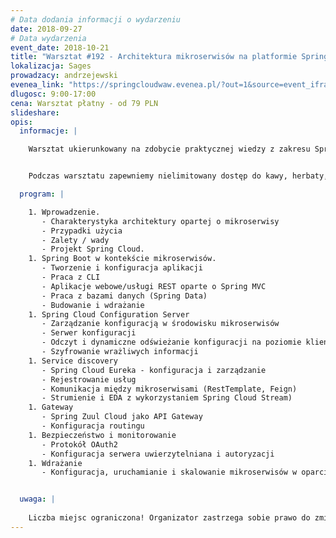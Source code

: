 ```yaml
---
# Data dodania informacji o wydarzeniu
date: 2018-09-27
# Data wydarzenia
event_date: 2018-10-21
title: "Warsztat #192 - Architektura mikroserwisów na platformie Spring Cloud"
lokalizacja: Sages
prowadzacy: andrzejewski
evenea_link: "https://springcloudwaw.evenea.pl/?out=1&source=event_iframe"
dlugosc: 9:00-17:00
cena: Warsztat płatny - od 79 PLN
slideshare:
opis:
  informacje: |

    Warsztat ukierunkowany na zdobycie praktycznej wiedzy z zakresu Spring Cloud oraz architektury opartej o mikroserwisy. W czasie zajęć pokażemy w jaki sposób projektować i budować aplikacje przy pomocy Spring Boot, implementować API bazujące na Spring Web MVC/WebFlux, programować dostęp do danych w oparciu o Spring Data, zabezpieczać aplikacje używając Spring Security oraz dostarczać usługi infrastrukturalne wykorzystując Spring Cloud. Dowiemy się jak budować aplikacje zapewniające dużą skalowalność, dostępność i elastyczność w kontekście zmian. Uczestnicy szkolenia nauczą się także wykorzystywać środowisko Docker w celu dostarczania i wdrażania mikroserwisów. 


    Podczas warsztatu zapewniemy nielimitowany dostęp do kawy, herbaty, wody. W porze obiadowej zapewniamy pizzę w wersji mięsnej lub wegeteriańskiej.

  program: |

    1. Wprowadzenie.
       - Charakterystyka architektury opartej o mikroserwisy
       - Przypadki użycia
       - Zalety / wady
       - Projekt Spring Cloud. 
    1. Spring Boot w kontekście mikroserwisów.
       - Tworzenie i konfiguracja aplikacji
       - Praca z CLI
       - Aplikacje webowe/usługi REST oparte o Spring MVC
       - Praca z bazami danych (Spring Data)
       - Budowanie i wdrażanie
    1. Spring Cloud Configuration Server
       - Zarządzanie konfiguracją w środowisku mikroserwisów
       - Serwer konfiguracji 
       - Odczyt i dynamiczne odświeżanie konfiguracji na poziomie klienta
       - Szyfrowanie wrażliwych informacji
    1. Service discovery
       - Spring Cloud Eureka - konfiguracja i zarządzanie
       - Rejestrowanie usług
       - Komunikacja między mikroserwisami (RestTemplate, Feign)
       - Strumienie i EDA z wykorzystaniem Spring Cloud Stream)
    1. Gateway
       - Spring Zuul Cloud jako API Gateway
       - Konfiguracja routingu
    1. Bezpieczeństwo i monitorowanie
       - Protokół OAuth2
       - Konfiguracja serwera uwierzytelniana i autoryzacji
    1. Wdrażanie
       - Konfiguracja, uruchamianie i skalowanie mikroserwisów w oparciu o kontenery Docker


  uwaga: |
 
    Liczba miejsc ograniczona! Organizator zastrzega sobie prawo do zmiany lokalizacji wydarzenia oraz jego odwołania w przypadku niezgłoszenia się minimalnej liczby uczestników.
---
```

